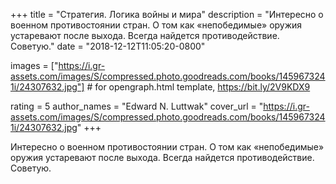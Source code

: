 
+++
title = "Стратегия. Логика войны и мира"
description = "Интересно о военном противостоянии стран. О том как «непобедимые» оружия устаревают после выхода. Всегда найдется противодействие. Советую."
date = "2018-12-12T11:05:20-0800"

images = ["https://i.gr-assets.com/images/S/compressed.photo.goodreads.com/books/1459673241i/24307632.jpg"]  # for opengraph.html template, https://bit.ly/2V9KDX9

rating = 5
author_names = "Edward N. Luttwak"
cover_url = "https://i.gr-assets.com/images/S/compressed.photo.goodreads.com/books/1459673241i/24307632.jpg"
+++

Интересно о военном противостоянии стран. О том как «непобедимые» оружия устаревают после выхода. Всегда найдется противодействие. Советую.
